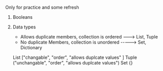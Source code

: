 Only for practice and some refresh

1. Booleans
2. Data types 
    - Allows duplicate members, collection is ordered ---> List, Tuple
    - No duplicate Members, collection is unordered -----> Set, Dictionary

    List ["changable", "order",  "allows duplcate values" ]
    Tuple ("unchangable", "order",  "allows duplcate values")
    Set {}
